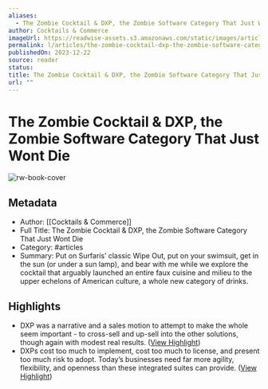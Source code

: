 ```yaml
---
aliases:
  - The Zombie Cocktail & DXP, the Zombie Software Category That Just Wont Die
author: Cocktails & Commerce
imageUrl: https://readwise-assets.s3.amazonaws.com/static/images/article1.be68295a7e40.png
permalink: l/articles/the-zombie-cocktail-dxp-the-zombie-software-category-that-just-wont-die
publishedOn: 2023-12-22
source: reader
status: 
title: The Zombie Cocktail & DXP, the Zombie Software Category That Just Wont Die
url: ""
---
```

# The Zombie Cocktail & DXP, the Zombie Software Category That Just Wont Die

![rw-book-cover](https://readwise-assets.s3.amazonaws.com/static/images/article1.be68295a7e40.png)

## Metadata

- Author: [[Cocktails & Commerce]]
- Full Title: The Zombie Cocktail & DXP, the Zombie Software Category That Just Wont Die
- Category: #articles
- Summary: Put on Surfaris’ classic Wipe Out, put on your swimsuit, get in the sun (or under a sun lamp), and bear with me while we explore the cocktail that arguably launched an entire faux cuisine and milieu to the upper echelons of American culture, a whole new category of drinks.

## Highlights

- DXP was a narrative and a sales motion to attempt to make the whole seem important - to cross-sell and up-sell into the other solutions, though again with modest real results. ([View Highlight](https://read.readwise.io/read/01hjhg85t46s0vf497cq6dd6x2))
- DXPs cost too much to implement, cost too much to license, and present too much risk to adopt. Today’s businesses need far more agility, flexibility, and openness than these integrated suites can provide. ([View Highlight](https://read.readwise.io/read/01hjhgadtfcyt8sy4524d070s8))
